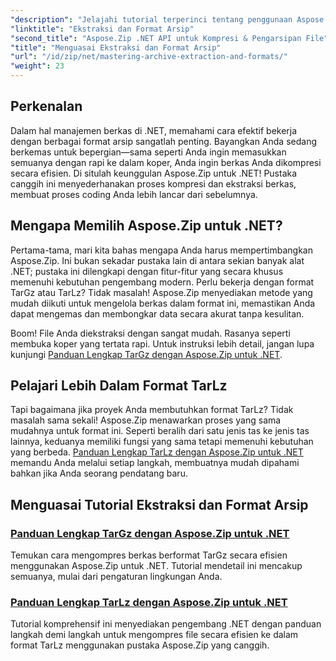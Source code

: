 ```yaml
---
"description": "Jelajahi tutorial terperinci tentang penggunaan Aspose.Zip untuk .NET untuk menguasai ekstraksi arsip dan format kompresi seperti TarGz dan TarLz."
"linktitle": "Ekstraksi dan Format Arsip"
"second_title": "Aspose.Zip .NET API untuk Kompresi & Pengarsipan File"
"title": "Menguasai Ekstraksi dan Format Arsip"
"url": "/id/zip/net/mastering-archive-extraction-and-formats/"
"weight": 23
---
```


## Perkenalan

Dalam hal manajemen berkas di .NET, memahami cara efektif bekerja dengan berbagai format arsip sangatlah penting. Bayangkan Anda sedang berkemas untuk bepergian—sama seperti Anda ingin memasukkan semuanya dengan rapi ke dalam koper, Anda ingin berkas Anda dikompresi secara efisien. Di situlah keunggulan Aspose.Zip untuk .NET! Pustaka canggih ini menyederhanakan proses kompresi dan ekstraksi berkas, membuat proses coding Anda lebih lancar dari sebelumnya.

## Mengapa Memilih Aspose.Zip untuk .NET?

Pertama-tama, mari kita bahas mengapa Anda harus mempertimbangkan Aspose.Zip. Ini bukan sekadar pustaka lain di antara sekian banyak alat .NET; pustaka ini dilengkapi dengan fitur-fitur yang secara khusus memenuhi kebutuhan pengembang modern. Perlu bekerja dengan format TarGz atau TarLz? Tidak masalah! Aspose.Zip menyediakan metode yang mudah diikuti untuk mengelola berkas dalam format ini, memastikan Anda dapat mengemas dan membongkar data secara akurat tanpa kesulitan.

Boom! File Anda diekstraksi dengan sangat mudah. Rasanya seperti membuka koper yang tertata rapi. Untuk instruksi lebih detail, jangan lupa kunjungi [Panduan Lengkap TarGz dengan Aspose.Zip untuk .NET](./comprehensive-guide-to-tar-gz/). 

## Pelajari Lebih Dalam Format TarLz

Tapi bagaimana jika proyek Anda membutuhkan format TarLz? Tidak masalah sama sekali! Aspose.Zip menawarkan proses yang sama mudahnya untuk format ini. Seperti beralih dari satu jenis tas ke jenis tas lainnya, keduanya memiliki fungsi yang sama tetapi memenuhi kebutuhan yang berbeda. [Panduan Lengkap TarLz dengan Aspose.Zip untuk .NET](./comprehensive-guide-to-tar-lz/) memandu Anda melalui setiap langkah, membuatnya mudah dipahami bahkan jika Anda seorang pendatang baru.

## Menguasai Tutorial Ekstraksi dan Format Arsip
### [Panduan Lengkap TarGz dengan Aspose.Zip untuk .NET](./comprehensive-guide-to-tar-gz/)
Temukan cara mengompres berkas berformat TarGz secara efisien menggunakan Aspose.Zip untuk .NET. Tutorial mendetail ini mencakup semuanya, mulai dari pengaturan lingkungan Anda.
### [Panduan Lengkap TarLz dengan Aspose.Zip untuk .NET](./comprehensive-guide-to-tar-lz/)
Tutorial komprehensif ini menyediakan pengembang .NET dengan panduan langkah demi langkah untuk mengompres file secara efisien ke dalam format TarLz menggunakan pustaka Aspose.Zip yang canggih.